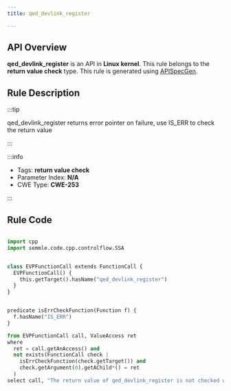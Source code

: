 ```yaml
---
title: qed_devlink_register

---
```



## API Overview
**qed_devlink_register** is an API in **Linux kernel**. This rule belongs to the **return value check** type. This rule is generated using [APISpecGen](../../tools/APISpecGen).
## Rule Description

:::tip

qed_devlink_register returns error pointer on failure, use IS_ERR to check the return value

:::

:::info

- Tags: **return value check**
- Parameter Index: **N/A**
- CWE Type: **CWE-253**

:::

## Rule Code
```python

import cpp
import semmle.code.cpp.controlflow.SSA


class EVPFunctionCall extends FunctionCall {
  EVPFunctionCall() {
    this.getTarget().hasName("qed_devlink_register")
  }
}


predicate isErrCheckFunction(Function f) {
  f.hasName("IS_ERR") 
}

from EVPFunctionCall call, ValueAccess ret
where
  ret = call.getAnAccess() and
  not exists(FunctionCall check |
    isErrCheckFunction(check.getTarget()) and
    check.getArgument(0).getAChild*() = ret
  )
select call, "The return value of qed_devlink_register is not checked with IS_ERR."
    
```
